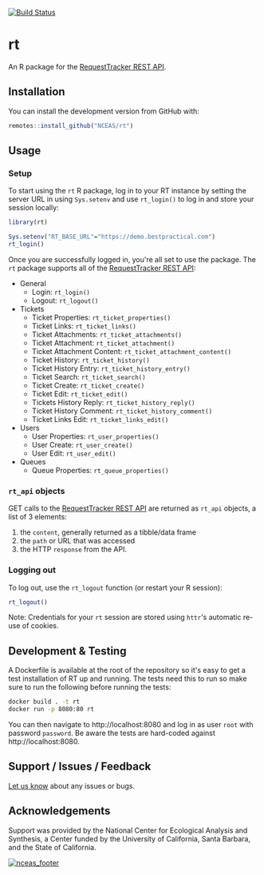 [![Build Status](https://travis-ci.org/NCEAS/rt.svg?branch=master)](https://travis-ci.org/NCEAS/rt)

# rt

An R package for the [RequestTracker REST API](https://rt-wiki.bestpractical.com/wiki/REST).

## Installation

You can install the development version from GitHub with:

```r
remotes::install_github("NCEAS/rt")
```

## Usage

### Setup

To start using the `rt` R package, log in to your RT instance by setting the server URL in using `Sys.setenv` and use `rt_login()` to log in and store your session locally:

```r
library(rt)

Sys.setenv("RT_BASE_URL"="https://demo.bestpractical.com")
rt_login()
```

Once you are successfully logged in, you're all set to use the package.
The `rt` package supports all of the [RequestTracker REST API](https://rt-wiki.bestpractical.com/wiki/REST):

- General
  - Login: `rt_login()`
  - Logout: `rt_logout()`
- Tickets
  - Ticket Properties: `rt_ticket_properties()`
  - Ticket Links: `rt_ticket_links()`
  - Ticket Attachments: `rt_ticket_attachments()`
  - Ticket Attachment: `rt_ticket_attachment()`
  - Ticket Attachment Content: `rt_ticket_attachment_content()`
  - Ticket History: `rt_ticket_history()`
  - Ticket History Entry: `rt_ticket_history_entry()`
  - Ticket Search: `rt_ticket_search()`
  - Ticket Create: `rt_ticket_create()`
  - Ticket Edit: `rt_ticket_edit()`
  - Tickets History Reply: `rt_ticket_history_reply()`
  - Ticket History Comment: `rt_ticket_history_comment()`
  - Ticket Links Edit: `rt_ticket_links_edit()`
- Users
  - User Properties: `rt_user_properties()`
  - User Create: `rt_user_create()`
  - User Edit: `rt_user_edit()`
- Queues
  - Queue Properties: `rt_queue_properties()`

### `rt_api` objects

GET calls to the [RequestTracker REST API](https://rt-wiki.bestpractical.com/wiki/REST) are returned as `rt_api` objects, a list of 3 elements: 

1. the `content`, generally returned as a tibble/data frame
2. the `path` or URL that was accessed
3. the HTTP `response` from the API.

### Logging out

To log out, use the `rt_logout` function (or restart your R session):

```r
rt_logout()
```

Note: Credentials for your `rt` session are stored using `httr`'s automatic re-use of cookies.

## Development & Testing

A Dockerfile is available at the root of the repository so it's easy to get a test installation of RT up and running.
The tests need this to run so make sure to run the following before running the tests:

```sh
docker build . -t rt
docker run -p 8080:80 rt
```

You can then navigate to http://localhost:8080 and log in as user `root` with password `password`.
Be aware the tests are hard-coded against http://localhost:8080.

## Support / Issues / Feedback

[Let us know](https://github.com/NCEAS/rt/issues) about any issues or bugs.

## Acknowledgements

Support was provided by the National Center for Ecological Analysis and Synthesis, a Center funded by the University of California, Santa Barbara, and the State of California.

[![nceas_footer](https://www.nceas.ucsb.edu/files/newLogo_0.png)](http://www.nceas.ucsb.edu)
